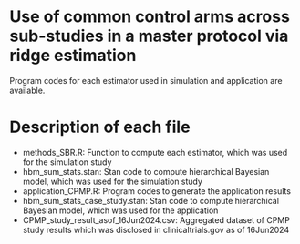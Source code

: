 Use of common control arms across sub-studies in a master protocol via ridge estimation
====

Program codes for each estimator used in simulation and application are available. 

# Description of each file

- methods_SBR.R: Function to compute each estimator, which was used for the simulation study
- hbm_sum_stats.stan: Stan code to compute hierarchical Bayesian model, which was used for the simulation study
- application_CPMP.R: Program codes to generate the application results
- hbm_sum_stats_case_study.stan: Stan code to compute hierarchical Bayesian model, which was used for the application
- CPMP_study_result_asof_16Jun2024.csv: Aggregated dataset of CPMP study results which was disclosed in clinicaltrials.gov as of 16Jun2024
